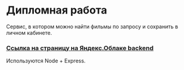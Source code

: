 # Дипломная работа

Сервис, в котором можно найти фильмы по запросу и сохранить в личном кабинете.

### [Ссылка на страницу на Яндекс.Облаке backend](http://api.movie-list.nomoredomains.xyz)

Используются Node + Express.
